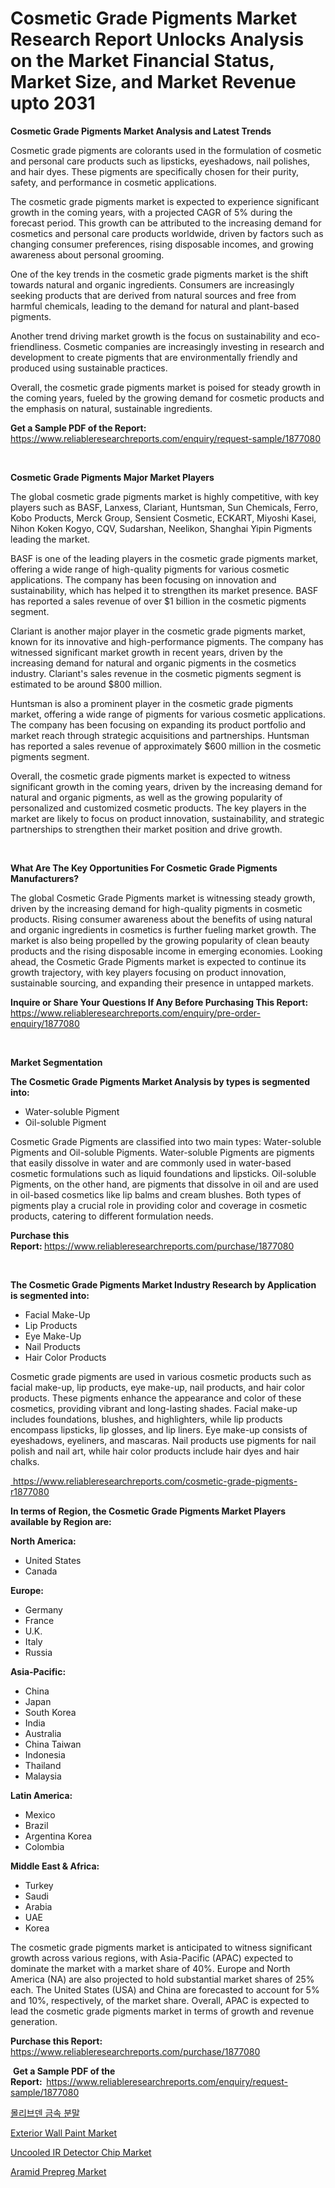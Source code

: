 <p><h1>Cosmetic Grade Pigments Market Research Report Unlocks Analysis on the Market Financial Status, Market Size, and Market Revenue upto 2031</h1></p><p><strong>Cosmetic Grade Pigments Market Analysis and Latest Trends</strong></p>
<p><p>Cosmetic grade pigments are colorants used in the formulation of cosmetic and personal care products such as lipsticks, eyeshadows, nail polishes, and hair dyes. These pigments are specifically chosen for their purity, safety, and performance in cosmetic applications.</p><p>The cosmetic grade pigments market is expected to experience significant growth in the coming years, with a projected CAGR of 5% during the forecast period. This growth can be attributed to the increasing demand for cosmetics and personal care products worldwide, driven by factors such as changing consumer preferences, rising disposable incomes, and growing awareness about personal grooming.</p><p>One of the key trends in the cosmetic grade pigments market is the shift towards natural and organic ingredients. Consumers are increasingly seeking products that are derived from natural sources and free from harmful chemicals, leading to the demand for natural and plant-based pigments.</p><p>Another trend driving market growth is the focus on sustainability and eco-friendliness. Cosmetic companies are increasingly investing in research and development to create pigments that are environmentally friendly and produced using sustainable practices.</p><p>Overall, the cosmetic grade pigments market is poised for steady growth in the coming years, fueled by the growing demand for cosmetic products and the emphasis on natural, sustainable ingredients.</p></p>
<p><strong>Get a Sample PDF of the Report:&nbsp;</strong> <a href="https://www.reliableresearchreports.com/enquiry/request-sample/1877080">https://www.reliableresearchreports.com/enquiry/request-sample/1877080</a></p>
<p>&nbsp;</p>
<p><strong>Cosmetic Grade Pigments Major Market Players</strong></p>
<p><p>The global cosmetic grade pigments market is highly competitive, with key players such as BASF, Lanxess, Clariant, Huntsman, Sun Chemicals, Ferro, Kobo Products, Merck Group, Sensient Cosmetic, ECKART, Miyoshi Kasei, Nihon Koken Kogyo, CQV, Sudarshan, Neelikon, Shanghai Yipin Pigments leading the market.</p><p>BASF is one of the leading players in the cosmetic grade pigments market, offering a wide range of high-quality pigments for various cosmetic applications. The company has been focusing on innovation and sustainability, which has helped it to strengthen its market presence. BASF has reported a sales revenue of over $1 billion in the cosmetic pigments segment.</p><p>Clariant is another major player in the cosmetic grade pigments market, known for its innovative and high-performance pigments. The company has witnessed significant market growth in recent years, driven by the increasing demand for natural and organic pigments in the cosmetics industry. Clariant's sales revenue in the cosmetic pigments segment is estimated to be around $800 million.</p><p>Huntsman is also a prominent player in the cosmetic grade pigments market, offering a wide range of pigments for various cosmetic applications. The company has been focusing on expanding its product portfolio and market reach through strategic acquisitions and partnerships. Huntsman has reported a sales revenue of approximately $600 million in the cosmetic pigments segment.</p><p>Overall, the cosmetic grade pigments market is expected to witness significant growth in the coming years, driven by the increasing demand for natural and organic pigments, as well as the growing popularity of personalized and customized cosmetic products. The key players in the market are likely to focus on product innovation, sustainability, and strategic partnerships to strengthen their market position and drive growth.</p></p>
<p>&nbsp;</p>
<p><strong>What Are The Key Opportunities For Cosmetic Grade Pigments Manufacturers?</strong></p>
<p><p>The global Cosmetic Grade Pigments market is witnessing steady growth, driven by the increasing demand for high-quality pigments in cosmetic products. Rising consumer awareness about the benefits of using natural and organic ingredients in cosmetics is further fueling market growth. The market is also being propelled by the growing popularity of clean beauty products and the rising disposable income in emerging economies. Looking ahead, the Cosmetic Grade Pigments market is expected to continue its growth trajectory, with key players focusing on product innovation, sustainable sourcing, and expanding their presence in untapped markets.</p></p>
<p><strong>Inquire or Share Your Questions If Any Before Purchasing This Report:</strong> <a href="https://www.reliableresearchreports.com/enquiry/pre-order-enquiry/1877080">https://www.reliableresearchreports.com/enquiry/pre-order-enquiry/1877080</a></p>
<p>&nbsp;</p>
<p><strong>Market Segmentation</strong></p>
<p><strong>The Cosmetic Grade Pigments Market Analysis by types is segmented into:</strong></p>
<p><ul><li>Water-soluble Pigment</li><li>Oil-soluble Pigment</li></ul></p>
<p><p>Cosmetic Grade Pigments are classified into two main types: Water-soluble Pigments and Oil-soluble Pigments. Water-soluble Pigments are pigments that easily dissolve in water and are commonly used in water-based cosmetic formulations such as liquid foundations and lipsticks. Oil-soluble Pigments, on the other hand, are pigments that dissolve in oil and are used in oil-based cosmetics like lip balms and cream blushes. Both types of pigments play a crucial role in providing color and coverage in cosmetic products, catering to different formulation needs.</p></p>
<p><strong>Purchase this Report:&nbsp;</strong><a href="https://www.reliableresearchreports.com/purchase/1877080">https://www.reliableresearchreports.com/purchase/1877080</a></p>
<p>&nbsp;</p>
<p><strong>The Cosmetic Grade Pigments Market Industry Research by Application is segmented into:</strong></p>
<p><ul><li>Facial Make-Up</li><li>Lip Products</li><li>Eye Make-Up</li><li>Nail Products</li><li>Hair Color Products</li></ul></p>
<p><p>Cosmetic grade pigments are used in various cosmetic products such as facial make-up, lip products, eye make-up, nail products, and hair color products. These pigments enhance the appearance and color of these cosmetics, providing vibrant and long-lasting shades. Facial make-up includes foundations, blushes, and highlighters, while lip products encompass lipsticks, lip glosses, and lip liners. Eye make-up consists of eyeshadows, eyeliners, and mascaras. Nail products use pigments for nail polish and nail art, while hair color products include hair dyes and hair chalks.</p></p>
<p><a href="https://www.reliableresearchreports.com/cosmetic-grade-pigments-r1877080">&nbsp;https://www.reliableresearchreports.com/cosmetic-grade-pigments-r1877080</a></p>
<p><strong>In terms of Region, the Cosmetic Grade Pigments Market Players available by Region are:</strong></p>
<p>
    <p> <strong> North America: </strong>
        <ul>
            <li>United States</li>
            <li>Canada</li>
        </ul>
        </p> 
    <p> <strong> Europe: </strong>
        <ul>
            <li>Germany</li>
            <li>France</li>
            <li>U.K.</li>
            <li>Italy</li>
            <li>Russia</li>
        </ul>
        </p> 
    <p> <strong> Asia-Pacific: </strong>
        <ul>
            <li>China</li>
            <li>Japan</li>
            <li>South Korea</li>
            <li>India</li>
            <li>Australia</li>
            <li>China Taiwan</li>
            <li>Indonesia</li>
            <li>Thailand</li>
            <li>Malaysia</li>
        </ul>
        </p> 
    <p> <strong> Latin America: </strong>
        <ul>
            <li>Mexico</li>
            <li>Brazil</li>
            <li>Argentina Korea</li>
            <li>Colombia</li>
        </ul>
        </p> 
    <p> <strong> Middle East & Africa: </strong>
        <ul>
            <li>Turkey</li>
            <li>Saudi</li>
            <li>Arabia</li>
            <li>UAE</li>
            <li>Korea</li>
        </ul>
    </p>
    </p>
<p><p>The cosmetic grade pigments market is anticipated to witness significant growth across various regions, with Asia-Pacific (APAC) expected to dominate the market with a market share of 40%. Europe and North America (NA) are also projected to hold substantial market shares of 25% each. The United States (USA) and China are forecasted to account for 5% and 10%, respectively, of the market share. Overall, APAC is expected to lead the cosmetic grade pigments market in terms of growth and revenue generation.</p></p>
<p><strong>Purchase this Report: </strong><a href="https://www.reliableresearchreports.com/purchase/1877080">https://www.reliableresearchreports.com/purchase/1877080</a></p>
<p>&nbsp;<strong>Get a Sample PDF of the Report:&nbsp;&nbsp;</strong><a href="https://www.reliableresearchreports.com/enquiry/request-sample/1877080">https://www.reliableresearchreports.com/enquiry/request-sample/1877080</a></p>
<p><strong></strong></p>
<p><p><a href="https://github.com/njolsky1/Market-Research-Report-List-1/blob/main/39718279220.md">몰리브덴 금속 분말</a></p><p><a href="https://medium.com/@marisolking1/exterior-wall-paint-market-research-report-market-forecast-and-growth-prospects-with-a-steady-cagr-c16b4fc59b0a">Exterior Wall Paint Market</a></p><p><a href="https://github.com/mharielmesa/Market-Research-Report-List-4/blob/main/uncooled-ir-detector-chip-market.md">Uncooled IR Detector Chip Market</a></p><p><a href="https://medium.com/@charlesporter2662/aramid-prepreg-market-size-share-trends-analysis-report-by-end-use-automotive-sporting-3c7d63bafadb">Aramid Prepreg Market</a></p></p>